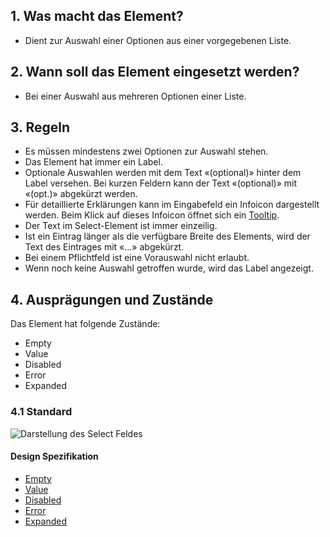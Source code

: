 ## 1. Was macht das Element?
*   Dient zur Auswahl einer Optionen aus einer vorgegebenen Liste.

## 2. Wann soll das Element eingesetzt werden?
*   Bei einer Auswahl aus mehreren Optionen einer Liste.

## 3. Regeln
*   Es müssen mindestens zwei Optionen zur Auswahl stehen.
*   Das Element hat immer ein Label.
*   Optionale Auswahlen werden mit dem Text «(optional)» hinter dem Label versehen. Bei kurzen Feldern kann der Text «(optional)» mit «(opt.)» abgekürzt werden.
*   Für detaillierte Erklärungen kann im Eingabefeld ein Infoicon dargestellt werden. Beim Klick auf dieses Infoicon öffnet sich ein [Tooltip](https://digital.sbb.ch/de/mobile/module/tooltip).
*   Der Text im Select-Element ist immer einzeilig.
*   Ist ein Eintrag länger als die verfügbare Breite des Elements, wird der Text des Eintrages mit «...» abgekürzt.
*   Bei einem Pflichtfeld ist eine Vorauswahl nicht erlaubt.
*   Wenn noch keine Auswahl getroffen wurde, wird das Label angezeigt.

## 4. Ausprägungen und Zustände
Das Element hat folgende Zustände:
*   Empty
*   Value
*   Disabled
*   Error
*   Expanded

### 4.1 Standard
![Darstellung des Select Feldes](https://raw.githubusercontent.com/sbb-design-systems/design-system-mobile-documentation/doku-update/documentation/select/images/ME16_Default.png 'class: image')

#### Design Spezifikation
*   [Empty](https://sbb.invisionapp.com/d/main#/console/14051805/313166994/inspect)
*   [Value](https://sbb.invisionapp.com/d/main#/console/14051805/313166997/inspect)
*   [Disabled](https://sbb.invisionapp.com/d/main#/console/14051805/313166993/inspect)
*   [Error](https://sbb.invisionapp.com/d/main#/console/14051805/313166995/inspect)
*   [Expanded](https://sbb.invisionapp.com/d/main#/console/14051805/313166996/inspect)